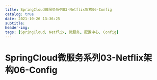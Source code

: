 ```yaml
---
title: SpringCloud微服务系列03-Netflix架构06-Config
catalog: true
date: 2021-10-26 13:36:25
subtitle:
header-img:
tags: [SpringCloud, Netflix, 微服务, 配置中心, Config]
---
```


# SpringCloud微服务系列03-Netflix架构06-Config

